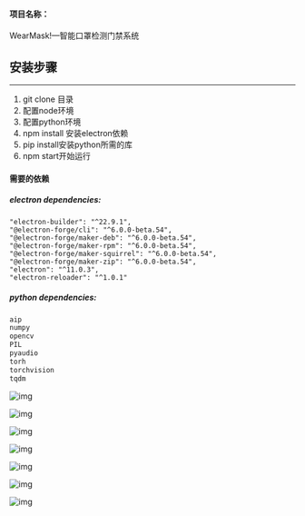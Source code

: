 #### **项目名称**：

WearMask!—智能口罩检测门禁系统

## 安装步骤

___

1. git clone 目录
2. 配置node环境
3. 配置python环境
4. npm install 安装electron依赖
5. pip install安装python所需的库
6. npm start开始运行

#### 需要的依赖

##### electron dependencies:

```
"electron-builder": "^22.9.1",
"@electron-forge/cli": "^6.0.0-beta.54",
"@electron-forge/maker-deb": "^6.0.0-beta.54",
"@electron-forge/maker-rpm": "^6.0.0-beta.54",
"@electron-forge/maker-squirrel": "^6.0.0-beta.54",
"@electron-forge/maker-zip": "^6.0.0-beta.54",
"electron": "^11.0.3",
"electron-reloader": "^1.0.1"
```

##### python dependencies:

```python
aip
numpy
opencv
PIL
pyaudio
torh
torchvision
tqdm
```

![img](http://m.qpic.cn/psc?/V10qPHDm3dIP7p/ruAMsa53pVQWN7FLK88i5rGBqLe3ORRvgOYw6D9hdhiVwnm4ZYzk1.VrAqEPjV8BrJRKBqcfvkhJ8shcCQ9T3dABsP3xU.TM62HH9GchWEw!/b&bo=oAU4BAAAAAABB7k!&rf=viewer_4)

![img](http://m.qpic.cn/psc?/V10qPHDm2OqGNV/ruAMsa53pVQWN7FLK88i5rqP3qGWihZfvnnnO9xdsAON1HqDN44vUOgHMJpnyyDCwENdyPKf2zXWER.1VVu06y5j5J4fP78ytq6XVGKI.KE!/b&bo=gAc4BAAAAAABB5s!&rf=viewer_4)

![img](http://m.qpic.cn/psc?/V10qPHDm2OqGNV/45NBuzDIW489QBoVep5mcVFuvm91o3BWnMS2EjH*AxSGk1r7zL2Rd3OBRzvVnRhgtdwiWtzD45JD2.BdU7gu0xxsMkDJDqBGzlYLEQErenQ!/b&bo=gAc4BAAAAAABF4s!&rf=viewer_4)

![img](http://m.qpic.cn/psc?/V10qPHDm2OqGNV/45NBuzDIW489QBoVep5mcVFuvm91o3BWnMS2EjH*AxTHhcYysR7AXDOEo5azSrTIXRRILQXJfTcK4lvJTG9IptEgEU3iz4LesmTV6Q5XBEI!/b&bo=gAc4BAAAAAABF4s!&rf=viewer_4)

![img](http://m.qpic.cn/psc?/V10qPHDm2OqGNV/45NBuzDIW489QBoVep5mcamTx*cO2ttkGncsLNGnqF*uhuZrPLpObAw7fRL39UGje3cz93OKNXWeO3RH94QKq34heZkcAWWrWnYHZnqbjv8!/b&bo=gAc4BAAAAAABF4s!&rf=viewer_4)

![img](http://m.qpic.cn/psc?/V10qPHDm2OqGNV/45NBuzDIW489QBoVep5mcamTx*cO2ttkGncsLNGnqF**L86PFhWx6mYms4IoRaw*j1NFm3vpnu0W.8nu*DxSOgAewzjCqiO80L51WMw06RE!/b&bo=gAc4BAAAAAABF4s!&rf=viewer_4)

![img](http://m.qpic.cn/psc?/V10qPHDm2OqGNV/45NBuzDIW489QBoVep5mcamTx*cO2ttkGncsLNGnqF*cz.IZWVX1Ql9CON0Oi8dV8lQdpq8K2Sa2zxMoHrFYYZIgBk0KouAxFmWNzKoOcxI!/b&bo=gAc4BAAAAAABF4s!&rf=viewer_4)